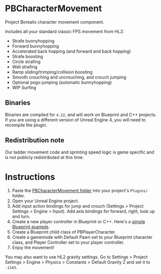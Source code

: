 # PBCharacterMovement
Project Borealis character movement component.

Includes all your standard classic FPS movement from HL2:

* Strafe bunnyhopping
* Forward bunnyhopping
* Accelerated back hopping (and forward and back hopping)
* Strafe boosting
* Circle strafing
* Wall strafing
* Ramp sliding/trimping/collision boosting
* Smooth crouching and uncrouching, and crouch jumping
* Optional pogo jumping (automatic bunnyhopping)
* WIP Surfing

## Binaries

Binaries are compiled for `4.22`, and will work on Blueprint and C++ projects.
If you are using a different version of Unreal Engine 4, you will need to recompile the plugin.

## Redistribution note

Our ladder movement code and sprinting speed logic is game specific and is not publicly redistributed at this time.

# Instructions

1. Paste the [PBCharacterMovement folder](https://github.com/ProjectBorealis/PBCharacterMovement/archive/master.zip) into your project's `Plugins/` folder.
2. Open your Unreal Engine project.
3. Add input action bindings for jump and crouch (Settings > Project Settings > Engine > Input). Add axis bindings for forward, right, look up and turn.
4. Create a new player controller in Blueprint or C++. Here's a [simple Blueprint example](https://blueprintue.com/blueprint/l7vxktwk/).
5. Create a Blueprint child class of PBPlayerCharacter.
6. Create a gamemode with Default Pawn set to your Blueprint character class, and Player Controller set to your player controller.
7. Enjoy the movement!

You may also want to use HL2 gravity settings. Go to Settings > Project Settings > Engine > Physics > Constants > Default Gravity Z and set it to `-1143`.
